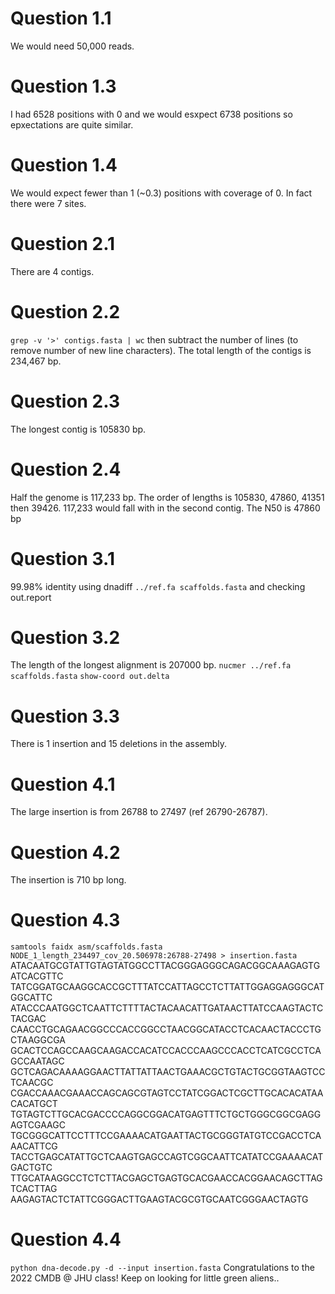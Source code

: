 # Question 1.1
 We would need 50,000 reads.
 
 # Question 1.3
 I had 6528 positions with 0 and we would esxpect 6738 positions so epxectations are quite similar. 
 
 # Question 1.4
 We would expect fewer than 1 (~0.3) positions with coverage of 0. In fact there were 7 sites.
 
 # Question 2.1
 There are 4 contigs.
 
 # Question 2.2
 `grep -v '>' contigs.fasta | wc` then subtract the number of lines (to remove number of new line characters).
 The total length of the contigs is 234,467 bp.
 
 # Question 2.3
 The longest contig is 105830 bp.
 
 # Question 2.4
 Half the genome is 117,233 bp. The order of lengths is 105830, 47860, 41351 then 39426. 117,233 would fall with in the second contig.
 The N50 is 47860 bp
 
 # Question 3.1
 99.98% identity using dnadiff `../ref.fa scaffolds.fasta` and checking out.report
 
 # Question 3.2
 The length of the longest alignment is 207000 bp. 
 `nucmer ../ref.fa scaffolds.fasta`
 `show-coord out.delta`
 
 # Question 3.3
 There is 1 insertion and 15 deletions in the assembly.
 
 # Question 4.1
 The large insertion is from 26788 to 27497 (ref 26790-26787).
 
 # Question 4.2 
 The insertion is 710 bp long.
 
 # Question 4.3 
 `samtools faidx asm/scaffolds.fasta NODE_1_length_234497_cov_20.506978:26788-27498 > insertion.fasta`
  ATACAATGCGTATTGTAGTATGGCCTTACGGGAGGGCAGACGGCAAAGAGTGATCACGTTC
  TATCGGATGCAAGGCACCGCTTTATCCATTAGCCTCTTATTGGAGGAGGGCATGGCATTC
  ATACCCAATGGCTCAATTCTTTTACTACAACATTGATAACTTATCCAAGTACTCTACGAC
  CAACCTGCAGAACGGCCCACCGGCCTAACGGCATACCTCACAACTACCCTGCTAAGGCGA
  GCACTCCAGCCAAGCAAGACCACATCCACCCAAGCCCACCTCATCGCCTCAGCCAATAGC
  GCTCAGACAAAAGGAACTTATTATTAACTGAAACGCTGTACTGCGGTAAGTCCTCAACGC
  CGACCAAACGAAACCAGCAGCGTAGTCCTATCGGACTCGCTTGCACACATAACACATGCT
  TGTAGTCTTGCACGACCCCAGGCGGACATGAGTTTCTGCTGGGCGGCGAGGAGTCGAAGC
  TGCGGGCATTCCTTTCCGAAAACATGAATTACTGCGGGTATGTCCGACCTCAAACATTCG
  TACCTGAGCATATTGCTCAAGTGAGCCAGTCGGCAATTCATATCCGAAAACATGACTGTC
  TTGCATAAGGCCTCTCTTACGAGCTGAGTGCACGAACCACGGAACAGCTTAGTCACTTAG
  AAGAGTACTCTATTCGGGACTTGAAGTACGCGTGCAATCGGGAACTAGTG
  
  # Question 4.4
  `python dna-decode.py -d --input insertion.fasta`
  Congratulations to the 2022 CMDB @ JHU class!  Keep on looking for little green aliens..